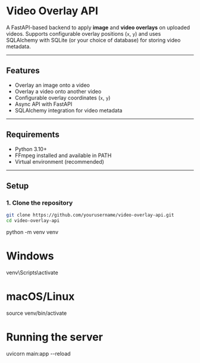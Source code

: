 # Video Overlay API

A FastAPI-based backend to apply **image** and **video overlays** on uploaded videos. Supports configurable overlay positions (`x`, `y`) and uses SQLAlchemy with SQLite (or your choice of database) for storing video metadata.

---

## Features

- Overlay an image onto a video
- Overlay a video onto another video
- Configurable overlay coordinates (`x`, `y`)
- Async API with FastAPI
- SQLAlchemy integration for video metadata

---

## Requirements

- Python 3.10+
- FFmpeg installed and available in PATH
- Virtual environment (recommended)

---

## Setup

### 1. Clone the repository

```bash
git clone https://github.com/yourusername/video-overlay-api.git
cd video-overlay-api
```

python -m venv venv
# Windows
venv\Scripts\activate
# macOS/Linux
source venv/bin/activate

# Running the server
uvicorn main:app --reload


